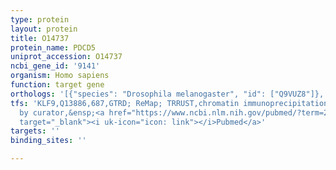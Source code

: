 ```yaml
---
type: protein
layout: protein
title: O14737
protein_name: PDCD5
uniprot_accession: O14737
ncbi_gene_id: '9141'
organism: Homo sapiens
function: target gene
orthologs: '[{"species": "Drosophila melanogaster", "id": ["Q9VUZ8"]}, {"species": "Caenorhabditis elegans", "id": ["Q93408"]}, {"species": "Mus musculus", "id": ["P56812"]}, {"species": "Rattus norvegicus", "id": ["D4ADF5"]}, {"species": "Saccharomyces cerevisiae", "id": ["<a href=\"/protein/q04773\">Q04773</a>"]}]'
tfs: 'KLF9,Q13886,687,GTRD; ReMap; TRRUST,chromatin immunoprecipitation assay; inferred
  by curator,&ensp;<a href="https://www.ncbi.nlm.nih.gov/pubmed/?term=24173774%5Buid%5D+OR+27924024%5Buid%5D+OR+29126285%5Buid%5D+OR+29087512%5Buid%5D"
  target="_blank"><i uk-icon="icon: link"></i>Pubmed</a>'
targets: ''
binding_sites: ''

---
```

